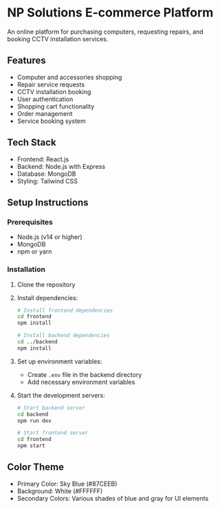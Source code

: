 # NP Solutions E-commerce Platform

An online platform for purchasing computers, requesting repairs, and booking CCTV installation services.

## Features
- Computer and accessories shopping
- Repair service requests
- CCTV installation booking
- User authentication
- Shopping cart functionality
- Order management
- Service booking system

## Tech Stack
- Frontend: React.js
- Backend: Node.js with Express
- Database: MongoDB
- Styling: Tailwind CSS

## Setup Instructions

### Prerequisites
- Node.js (v14 or higher)
- MongoDB
- npm or yarn

### Installation

1. Clone the repository
2. Install dependencies:
   ```bash
   # Install frontend dependencies
   cd frontend
   npm install

   # Install backend dependencies
   cd ../backend
   npm install
   ```

3. Set up environment variables:
   - Create `.env` file in the backend directory
   - Add necessary environment variables

4. Start the development servers:
   ```bash
   # Start backend server
   cd backend
   npm run dev

   # Start frontend server
   cd frontend
   npm start
   ```

## Color Theme
- Primary Color: Sky Blue (#87CEEB)
- Background: White (#FFFFFF)
- Secondary Colors: Various shades of blue and gray for UI elements 